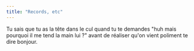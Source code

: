 ```yaml
---
title: "Records, etc"
---
```


Tu sais que tu as la tête dans le cul quand tu te demandes "huh mais pourquoi
il me tend la main lui ?" avant de réaliser qu'on vient poliment te dire
bonjour.

